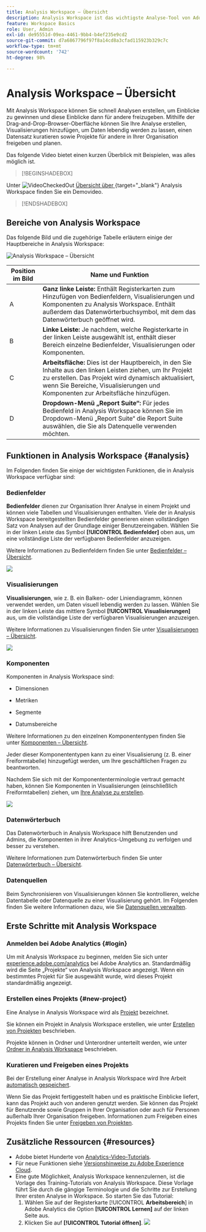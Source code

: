 ```yaml
---
title: Analysis Workspace – Übersicht
description: Analysis Workspace ist das wichtigste Analyse-Tool von Adobe Analytics. Damit können Sie Bedienfelder, Tabellen, Visualisierungen und andere Komponenten verwenden, um Daten zu nutzen, einen Datensatz zu kuratieren sowie Projekte freizugeben und zu planen.
feature: Workspace Basics
role: User, Admin
exl-id: de95551d-09ea-4461-9bb4-b4ef235e9cd2
source-git-commit: d7a6867796f97f8a14cd8a3cfad115923b329c7c
workflow-type: tm+mt
source-wordcount: '742'
ht-degree: 98%

---
```


# Analysis Workspace – Übersicht

Mit Analysis Workspace können Sie schnell Analysen erstellen, um Einblicke zu gewinnen und diese Einblicke dann für andere freizugeben. Mithilfe der Drag-and-Drop-Browser-Oberfläche können Sie Ihre Analyse erstellen, Visualisierungen hinzufügen, um Daten lebendig werden zu lassen, einen Datensatz kuratieren sowie Projekte für andere in Ihrer Organisation freigeben und planen.

Das folgende Video bietet einen kurzen Überblick mit Beispielen, was alles möglich ist.


>[!BEGINSHADEBOX]

Unter ![VideoCheckedOut](/help/assets/icons/VideoCheckedOut.svg) [Übersicht über ](https://video.tv.adobe.com/v/26266/?quality=12&learn=on){target="_blank"} Analysis Workspace finden Sie ein Demovideo.

>[!ENDSHADEBOX]

## Bereiche von Analysis Workspace

Das folgende Bild und die zugehörige Tabelle erläutern einige der Hauptbereiche in Analysis Workspace:

![Analysis Workspace – Übersicht](assets/analysis-workspace-overvew.png)

| Position im Bild | Name und Funktion |
|---------|----------|
| A  | **Ganz linke Leiste:** Enthält Registerkarten zum Hinzufügen von Bedienfeldern, Visualisierungen und Komponenten zu Analysis Workspace. Enthält außerdem das Datenwörterbuchsymbol, mit dem das Datenwörterbuch geöffnet wird. |
| B | **Linke Leiste:** Je nachdem, welche Registerkarte in der linken Leiste ausgewählt ist, enthält dieser Bereich einzelne Bedienfelder, Visualisierungen oder Komponenten. |
| C  | **Arbeitsfläche:** Dies ist der Hauptbereich, in den Sie Inhalte aus den linken Leisten ziehen, um Ihr Projekt zu erstellen. Das Projekt wird dynamisch aktualisiert, wenn Sie Bereiche, Visualisierungen und Komponenten zur Arbeitsfläche hinzufügen. |
| D | **Dropdown-Menü „Report Suite“:** Für jedes Bedienfeld in Analysis Workspace können Sie im Dropdown-Menü „Report Suite“ die Report Suite auswählen, die Sie als Datenquelle verwenden möchten. |

## Funktionen in Analysis Workspace {#analysis}

Im Folgenden finden Sie einige der wichtigsten Funktionen, die in Analysis Workspace verfügbar sind:

### Bedienfelder

**Bedienfelder** dienen zur Organisation Ihrer Analyse in einem Projekt und können viele Tabellen und Visualisierungen enthalten. Viele der in Analysis Workspace bereitgestellten Bedienfelder generieren einen vollständigen Satz von Analysen auf der Grundlage einiger Benutzereingaben. Wählen Sie in der linken Leiste das Symbol **[!UICONTROL Bedienfelder]** oben aus, um eine vollständige Liste der verfügbaren Bedienfelder anzuzeigen.

Weitere Informationen zu Bedienfeldern finden Sie unter [Bedienfelder – Übersicht](https://experienceleague.adobe.com/docs/analytics/analyze/analysis-workspace/panels/panels.html?lang=de).

![](assets/build-panels.png)

### Visualisierungen

**Visualisierungen**, wie z. B. ein Balken- oder Liniendiagramm, können verwendet werden, um Daten visuell lebendig werden zu lassen. Wählen Sie in der linken Leiste das mittlere Symbol **[!UICONTROL Visualisierungen]** aus, um die vollständige Liste der verfügbaren Visualisierungen anzuzeigen.

Weitere Informationen zu Visualisierungen finden Sie unter [Visualisierungen – Übersicht](https://experienceleague.adobe.com/docs/analytics/analyze/analysis-workspace/visualizations/freeform-analysis-visualizations.html?lang=de).

![](assets/build-visualizations.png)

### Komponenten

Komponenten in Analysis Workspace sind:

* Dimensionen

* Metriken

* Segmente

* Datumsbereiche

Weitere Informationen zu den einzelnen Komponententypen finden Sie unter [Komponenten – Übersicht](/help/analyze/analysis-workspace/components/analysis-workspace-components.md).

Jeder dieser Komponententypen kann zu einer Visualisierung (z. B. einer Freiformtabelle) hinzugefügt werden, um Ihre geschäftlichen Fragen zu beantworten.

Nachdem Sie sich mit der Komponententerminologie vertraut gemacht haben, können Sie Komponenten in Visualisierungen (einschließlich Freiformtabellen) ziehen, um [Ihre Analyse zu erstellen](/help/analyze/analysis-workspace/build-workspace-project/freeform-overview.md).

![](assets/build-components.png)

### Datenwörterbuch

Das Datenwörterbuch in Analysis Workspace hilft Benutzenden und Admins, die Komponenten in ihrer Analytics-Umgebung zu verfolgen und besser zu verstehen.

Weitere Informationen zum Datenwörterbuch finden Sie unter [Datenwörterbuch – Übersicht](/help/analyze/analysis-workspace/components/data-dictionary/data-dictionary-overview.md).

### Datenquellen

Beim Synchronisieren von Visualisierungen können Sie kontrollieren, welche Datentabelle oder Datenquelle zu einer Visualisierung gehört. Im Folgenden finden Sie weitere Informationen dazu, wie Sie [Datenquellen verwalten](/help/analyze/analysis-workspace/visualizations/t-sync-visualization.md).

## Erste Schritte mit Analysis Workspace

### Anmelden bei Adobe Analytics {#login}

Um mit Analysis Workspace zu beginnen, melden Sie sich unter [experience.adobe.com/analytics](https://experience.adobe.com/analytics) bei Adobe Analytics an. Standardmäßig wird die Seite „Projekte“ von Analysis Workspace angezeigt. Wenn ein bestimmtes Projekt für Sie ausgewählt wurde, wird dieses Projekt standardmäßig angezeigt.

### Erstellen eines Projekts {#new-project}

Eine Analyse in Analysis Workspace wird als [Projekt](/help/analyze/analysis-workspace/build-workspace-project/freeform-overview.md) bezeichnet.

Sie können ein Projekt in Analysis Workspace erstellen, wie unter [Erstellen von Projekten](/help/analyze/analysis-workspace/build-workspace-project/create-projects.md) beschrieben.

Projekte können in Ordner und Unterordner unterteilt werden, wie unter [Ordner in Analysis Workspace](/help/analyze/analysis-workspace/build-workspace-project/workspace-folders/about-folders.md) beschrieben.

### Kuratieren und Freigeben eines Projekts

Bei der Erstellung einer Analyse in Analysis Workspace wird Ihre Arbeit [automatisch gespeichert](/help/analyze/analysis-workspace/build-workspace-project/save-projects.md).

Wenn Sie das Projekt fertiggestellt haben und es praktische Einblicke liefert, kann das Projekt auch von anderen genutzt werden. Sie können das Projekt für Benutzende sowie Gruppen in Ihrer Organisation oder auch für Personen außerhalb Ihrer Organisation freigeben. Informationen zum Freigeben eines Projekts finden Sie unter [Freigeben von Projekten](/help/analyze/analysis-workspace/curate-share/share-projects.md).

## Zusätzliche Ressourcen {#resources}

* Adobe bietet Hunderte von [Analytics-Video-Tutorials](https://experienceleague.adobe.com/docs/analytics-learn/tutorials/overview.html?lang=de).
* Für neue Funktionen siehe [Versionshinweise zu Adobe Experience Cloud](https://experienceleague.adobe.com/docs/release-notes/experience-cloud/current.html?lang=de#analytics).
* Eine gute Möglichkeit, Analysis Workspace kennenzulernen, ist die Vorlage des Training-Tutorials von Analysis Workspace. Diese Vorlage führt Sie durch die gängige Terminologie und die Schritte zur Erstellung Ihrer ersten Analyse in Workspace. So starten Sie das Tutorial:
   1. Wählen Sie auf der Registerkarte [!UICONTROL **Arbeitsbereich**] in Adobe Analytics die Option **[!UICONTROL Lernen]** auf der linken Seite aus.
   1. Klicken Sie auf **[!UICONTROL Tutorial öffnen]**.
      ![](assets/training-tutorial.png)

